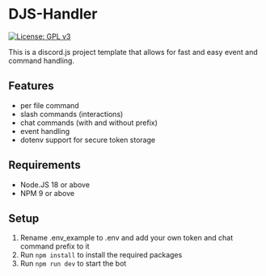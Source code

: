 # DJS-Handler

[![License: GPL v3](https://img.shields.io/badge/License-GPLv3-blue.svg)](https://www.gnu.org/licenses/gpl-3.0)

This is a discord.js project template that allows for fast and easy event and command handling.

## Features

- per file command
- slash commands (interactions)
- chat commands (with and without prefix)
- event handling
- dotenv support for secure token storage

## Requirements

- Node.JS 18 or above
- NPM 9 or above

## Setup

1.  Rename .env_example to .env and add your own token and chat command prefix to it
2.  Run `npm install` to install the required packages
3.  Run `npm run dev` to start the bot
